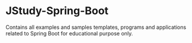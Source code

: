 # JStudy-Spring-Boot

Contains all examples and samples templates, programs and applications related to Spring Boot for educational purpose only.
